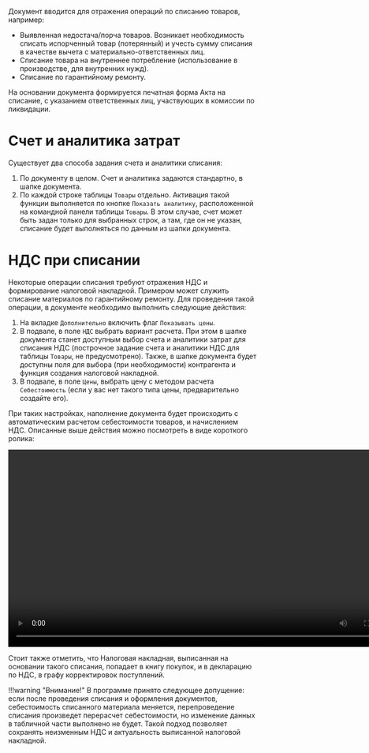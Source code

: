 Документ вводится для отражения операций по списанию товаров, например:

- Выявленная недостача/порча товаров. Возникает необходимость списать испорченный товар (потерянный) и учесть сумму списания в качестве вычета с материально-ответственных лиц.
- Списание товара на внутреннее потребление (использование в производстве, для внутренних нужд).
- Списание по гарантийному ремонту.

На основании документа формируется печатная форма Акта на списание, с указанием ответственных лиц, участвующих в комиссии по ликвидации.

# Счет и аналитика затрат

Существует два способа задания счета и аналитики списания:

1. По документу в целом. Счет и аналитика задаются стандартно, в шапке документа.
2. По каждой строке таблицы `Товары` отдельно. Активация такой функции выполняется по кнопке `Показать аналитику`, расположенной на командной панели таблицы `Товары`. В этом случае, счет может быть задан только для выбранных строк, а там, где он не указан, списание будет выполняться по данным из шапки документа.

# НДС при списании

Некоторые операции списания требуют отражения НДС и формирование налоговой накладной. Примером может служить списание материалов по гарантийному ремонту. Для проведения такой операции, в документе необходимо выполнить следующие действия:

1. На вкладке `Дополнительно` включить флаг `Показывать цены`.
2. В подвале, в поле `НДС` выбрать вариант расчета. При этом в шапке документа станет доступным выбор счета и аналитики затрат для списания НДС (построчное задание счета и аналитики НДС для таблицы `Товары`, не предусмотрено). Также, в шапке документа будет доступны поля для выбора (при необходимости) контрагента и функция создания налоговой накладной.
3. В подвале, в поле `Цены`, выбрать цену с методом расчета `Себестоимость` (если у вас нет такого типа цены, предварительно создайте его).

При таких настройках, наполнение документа будет происходить с автоматическим расчетом себестоимости товаров, и начислением НДС. Описанные выше действия можно посмотреть в виде короткого ролика:

<p><video width="800" controls><source src="/img/Peek 2022-05-13 19-29.mp4" type="video/mp4"></video></p>

Стоит также отметить, что Налоговая накладная, выписанная на основании такого списания, попадает в книгу покупок, и в декларацию по НДС, в графу корректировок поступлений.

!!!warning "Внимание!"
	В программе принято следующее допущение: если после проведения списания и оформления документов, себестоимость списанного материала меняется, перепроведение списания произведет перерасчет себестоимости, но изменение данных в табличной части выполнено не будет. Такой подход позволяет сохранять неизменным НДС и актуальность выписанной налоговой накладной.